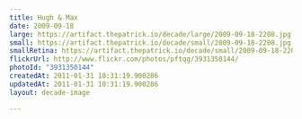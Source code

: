 ```yaml
---
title: Hugh & Max
date: 2009-09-18
large: https://artifact.thepatrick.io/decade/large/2009-09-18-2208.jpg
small: https://artifact.thepatrick.io/decade/small/2009-09-18-2208.jpg
smallRetina: https://artifact.thepatrick.io/decade/small/2009-09-18-2208@2x.jpg
flickrUrl: http://www.flickr.com/photos/pftqg/3931350144/
photoId: "3931350144"
createdAt: 2011-01-31 10:31:19.900286
updatedAt: 2011-01-31 10:31:19.900286
layout: decade-image

---
```


